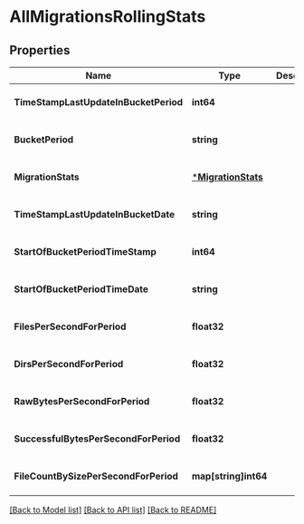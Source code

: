 # AllMigrationsRollingStats

## Properties
Name | Type | Description | Notes
------------ | ------------- | ------------- | -------------
**TimeStampLastUpdateInBucketPeriod** | **int64** |  | [optional] [default to null]
**BucketPeriod** | **string** |  | [optional] [default to null]
**MigrationStats** | [***MigrationStats**](MigrationStats.md) |  | [optional] [default to null]
**TimeStampLastUpdateInBucketDate** | **string** |  | [optional] [default to null]
**StartOfBucketPeriodTimeStamp** | **int64** |  | [optional] [default to null]
**StartOfBucketPeriodTimeDate** | **string** |  | [optional] [default to null]
**FilesPerSecondForPeriod** | **float32** |  | [optional] [default to null]
**DirsPerSecondForPeriod** | **float32** |  | [optional] [default to null]
**RawBytesPerSecondForPeriod** | **float32** |  | [optional] [default to null]
**SuccessfulBytesPerSecondForPeriod** | **float32** |  | [optional] [default to null]
**FileCountBySizePerSecondForPeriod** | **map[string]int64** |  | [optional] [default to null]

[[Back to Model list]](../README.md#documentation-for-models) [[Back to API list]](../README.md#documentation-for-api-endpoints) [[Back to README]](../README.md)

